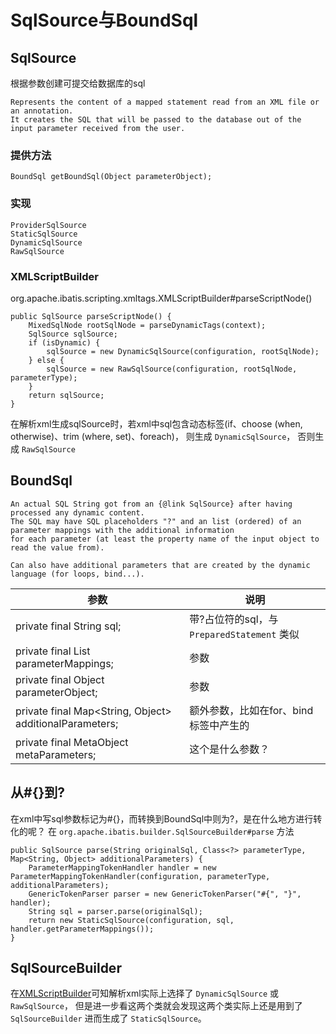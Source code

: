 # SqlSource与BoundSql

## SqlSource
根据参数创建可提交给数据库的sql
```
Represents the content of a mapped statement read from an XML file or an annotation. 
It creates the SQL that will be passed to the database out of the input parameter received from the user.
```

### 提供方法
```
BoundSql getBoundSql(Object parameterObject);
```

### 实现
```
ProviderSqlSource
StaticSqlSource
DynamicSqlSource
RawSqlSource
```

### XMLScriptBuilder
org.apache.ibatis.scripting.xmltags.XMLScriptBuilder#parseScriptNode()
```
public SqlSource parseScriptNode() {
    MixedSqlNode rootSqlNode = parseDynamicTags(context);
    SqlSource sqlSource;
    if (isDynamic) {
        sqlSource = new DynamicSqlSource(configuration, rootSqlNode);
    } else {
        sqlSource = new RawSqlSource(configuration, rootSqlNode, parameterType);
    }
    return sqlSource;
}
```
在解析xml生成sqlSource时，若xml中sql包含动态标签(if、choose (when, otherwise)、trim (where, set)、foreach)，
则生成 `DynamicSqlSource`， 否则生成 `RawSqlSource`

## BoundSql
```
An actual SQL String got from an {@link SqlSource} after having processed any dynamic content.
The SQL may have SQL placeholders "?" and an list (ordered) of an parameter mappings with the additional information
for each parameter (at least the property name of the input object to read the value from).

Can also have additional parameters that are created by the dynamic language (for loops, bind...).
```


| 参数 | 说明 |
| ---- | ---- |
| private final String sql; | 带?占位符的sql，与 `PreparedStatement` 类似 |
| private final List<ParameterMapping> parameterMappings;   | 参数 |
| private final Object parameterObject; | 参数 |
| private final Map<String, Object> additionalParameters;   | 额外参数，比如在for、bind标签中产生的 |
| private final MetaObject metaParameters;  | 这个是什么参数？ |

## 从#{}到?
在xml中写sql参数标记为#{}，而转换到BoundSql中则为?，是在什么地方进行转化的呢？
在 `org.apache.ibatis.builder.SqlSourceBuilder#parse` 方法
```
public SqlSource parse(String originalSql, Class<?> parameterType, Map<String, Object> additionalParameters) {
    ParameterMappingTokenHandler handler = new ParameterMappingTokenHandler(configuration, parameterType, additionalParameters);
    GenericTokenParser parser = new GenericTokenParser("#{", "}", handler);
    String sql = parser.parse(originalSql);
    return new StaticSqlSource(configuration, sql, handler.getParameterMappings());
}
```

## SqlSourceBuilder
在[XMLScriptBuilder](#XMLScriptBuilder)可知解析xml实际上选择了 `DynamicSqlSource` 或 `RawSqlSource`，
但是进一步看这两个类就会发现这两个类实际上还是用到了 `SqlSourceBuilder` 进而生成了 `StaticSqlSource`。
